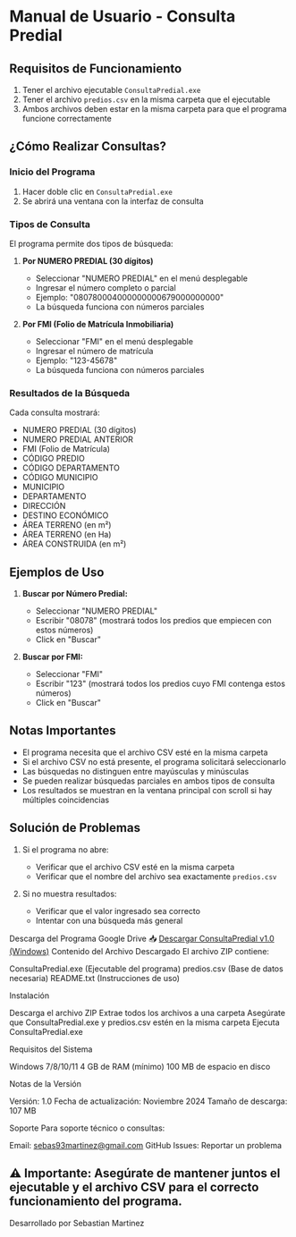 # Manual de Usuario - Consulta Predial

## Requisitos de Funcionamiento
1. Tener el archivo ejecutable `ConsultaPredial.exe`
2. Tener el archivo `predios.csv` en la misma carpeta que el ejecutable
3. Ambos archivos deben estar en la misma carpeta para que el programa funcione correctamente

## ¿Cómo Realizar Consultas?

### Inicio del Programa
1. Hacer doble clic en `ConsultaPredial.exe`
2. Se abrirá una ventana con la interfaz de consulta

### Tipos de Consulta
El programa permite dos tipos de búsqueda:

1. **Por NUMERO PREDIAL (30 dígitos)**
   - Seleccionar "NUMERO PREDIAL" en el menú desplegable
   - Ingresar el número completo o parcial
   - Ejemplo: "080780004000000000679000000000"
   - La búsqueda funciona con números parciales

2. **Por FMI (Folio de Matrícula Inmobiliaria)**
   - Seleccionar "FMI" en el menú desplegable
   - Ingresar el número de matrícula
   - Ejemplo: "123-45678"
   - La búsqueda funciona con números parciales

### Resultados de la Búsqueda
Cada consulta mostrará:
- NUMERO PREDIAL (30 dígitos)
- NUMERO PREDIAL ANTERIOR
- FMI (Folio de Matrícula)
- CÓDIGO PREDIO
- CÓDIGO DEPARTAMENTO
- CÓDIGO MUNICIPIO
- MUNICIPIO
- DEPARTAMENTO
- DIRECCIÓN
- DESTINO ECONÓMICO
- ÁREA TERRENO (en m²)
- ÁREA TERRENO (en Ha)
- ÁREA CONSTRUIDA (en m²)

## Ejemplos de Uso

1. **Buscar por Número Predial:**
   - Seleccionar "NUMERO PREDIAL"
   - Escribir "08078" (mostrará todos los predios que empiecen con estos números)
   - Click en "Buscar"

2. **Buscar por FMI:**
   - Seleccionar "FMI"
   - Escribir "123" (mostrará todos los predios cuyo FMI contenga estos números)
   - Click en "Buscar"

## Notas Importantes
- El programa necesita que el archivo CSV esté en la misma carpeta
- Si el archivo CSV no está presente, el programa solicitará seleccionarlo
- Las búsquedas no distinguen entre mayúsculas y minúsculas
- Se pueden realizar búsquedas parciales en ambos tipos de consulta
- Los resultados se muestran en la ventana principal con scroll si hay múltiples coincidencias

## Solución de Problemas
1. Si el programa no abre:
   - Verificar que el archivo CSV esté en la misma carpeta
   - Verificar que el nombre del archivo sea exactamente `predios.csv`

2. Si no muestra resultados:
   - Verificar que el valor ingresado sea correcto
   - Intentar con una búsqueda más general

Descarga del Programa
Google Drive
📥 [Descargar ConsultaPredial v1.0 (Windows)]([https://drive.google.com/file/d/1TiKMjoCMk0ZebFzlDFOfQrjt6koT_9sD/view?usp=drive_link](https://drive.google.com/file/d/1TiKMjoCMk0ZebFzlDFOfQrjt6koT_9sD/view?usp=drive_link))
Contenido del Archivo Descargado
El archivo ZIP contiene:

ConsultaPredial.exe (Ejecutable del programa)
predios.csv (Base de datos necesaria)
README.txt (Instrucciones de uso)

Instalación

Descarga el archivo ZIP
Extrae todos los archivos a una carpeta
Asegúrate que ConsultaPredial.exe y predios.csv estén en la misma carpeta
Ejecuta ConsultaPredial.exe

Requisitos del Sistema

Windows 7/8/10/11
4 GB de RAM (mínimo)
100 MB de espacio en disco

Notas de la Versión

Versión: 1.0
Fecha de actualización: Noviembre 2024
Tamaño de descarga: 107 MB

Soporte
Para soporte técnico o consultas:

Email: sebas93martinez@gmail.com
GitHub Issues: Reportar un problema

⚠️ Importante: Asegúrate de mantener juntos el ejecutable y el archivo CSV para el correcto funcionamiento del programa.
---
Desarrollado por Sebastian Martinez

